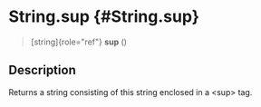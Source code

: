 String.sup {#String.sup}
==========

> [string]{role="ref"} **sup** ()

Description
-----------

Returns a string consisting of this string enclosed in a \<sup\> tag.
